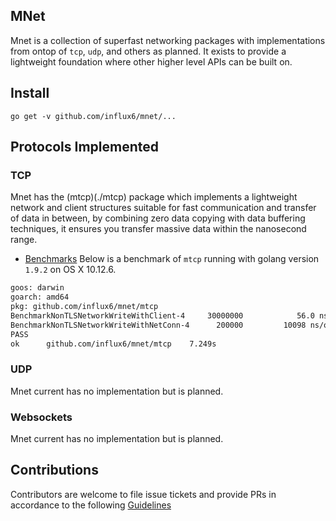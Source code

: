 MNet
------
Mnet is a collection of superfast networking packages with implementations from ontop of `tcp`, `udp`, and others as planned. It exists to provide a lightweight foundation where other higher level APIs can 
be built on.

## Install

```
go get -v github.com/influx6/mnet/...
```

## Protocols Implemented

### TCP

Mnet has the (mtcp)(./mtcp) package which implements a lightweight network and client structures suitable for fast communication and transfer of data in between, by combining zero data copying
with data buffering techniques, it ensures you transfer massive data within the nanosecond range.

- [Benchmarks](./mtcp/benchmark.txt)
Below is a benchmark of `mtcp` running with golang version `1.9.2` on OS X 10.12.6.

```bash
goos: darwin
goarch: amd64
pkg: github.com/influx6/mnet/mtcp
BenchmarkNonTLSNetworkWriteWithClient-4    	30000000	        56.0 ns/op	 142.83 MB/s	       0 B/op	       0 allocs/op
BenchmarkNonTLSNetworkWriteWithNetConn-4   	  200000	     10098 ns/op	   0.79 MB/s	     105 B/op	       3 allocs/op
PASS
ok  	github.com/influx6/mnet/mtcp	7.249s
````


### UDP

Mnet current has no implementation but is planned.

### Websockets

Mnet current has no implementation but is planned.



## Contributions

Contributors are welcome to file issue tickets and provide PRs in accordance to the following [Guidelines](./contrib.md)